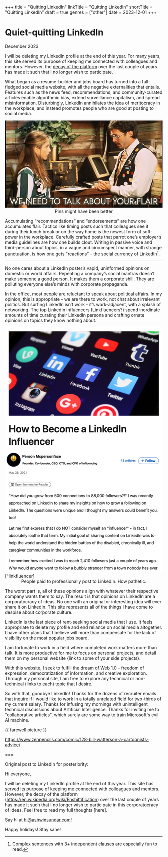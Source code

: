 +++
title = "Quitting LinkedIn"
linkTitle = "Quitting LinkedIn"
shortTitle = "Quitting LinkedIn"
draft = true
genres = ["other"]
date = 2023-12-01
+++

# Quiet-quitting LinkedIn

December 2023

I will be deleting my LinkedIn profile at the end of this year. For many years, this site served its purpose of keeping me connected with colleagues and mentors. However, the [decay of the platform](https://en.wikipedia.org/wiki/Enshittification) over the last couple of years has made it such that I no longer wish to participate.  

What began as a resume-builder and jobs board has turned into a full-fledged social media website, with all the negative externalities that entails. Features such as the news feed, recommendations, and community-curated articles enable algorithmic bias, extend surveillance capitalism, and spread misinformation. Disturbingly, LinkedIn annihilates the idea of meritocracy in the workplace, and instead promotes people who are good at posting to social media.  

<img title = "Office Space flair" alt = "Office Space flair" src = "/blog/assets/quit-linkedin/office-space-flair.jpg">
<figcaption style = 'text-align: center;'>Pins might have been better</figcaption>

Accumulating “recommendations” and “endorsements” are how one accumulates flair. Tactics like timing posts such that colleagues see it during their lunch break or on the way home is the newest form of soft-power in the workplace. Carefully crafted posts that parrot one’s employer’s media guidelines are how one builds clout. Writing in passive voice and third-person about topics, in a vague and circumspect manner, with strange punctuation, is how one gets "reactions" - the social currency of LinkedIn[^clauses].

---

No one cares about a LinkedIn poster’s vapid, uninformed opinions on domestic or world affairs. Repeating a company’s social mantras doesn’t make someone a good person. It makes them a corporate shill. They are polluting everyone else’s minds with corporate propaganda.  

In the office, most people are reluctant to speak about political affairs. In my opinion, this is appropriate - we are there to work, not chat about irrelevant politics. But surfing LinkedIn isn’t work - it’s work-adjacent, with a splash of networking. The top LinkedIn influencers (Linkfluencers?) spend inordinate amounts of time curating their LinkedIn persona and crafting ornate opinions on topics they know nothing about.  

<img title = "LinkedIn Influencer a.k.a. 'Linkfluencer'" alt = "LinkedIn Influencer a.k.a. 'Linkfluencer'" src = "/blog/assets/quit-linkedin/linkfluencer.png">
[^linkfluencer]
<figcaption style = 'text-align: center;'>People paid to professionally post to LinkedIn. How pathetic.</figcaption>

The worst part is, all of these opinions align with whatever their respective company wants them to say. The result is that opinions on LinkedIn are a corporatocracy of ideas. No one with an original or interesting idea will ever share it on LinkedIn. This site represents all of the things I have come to despise about corporate culture.  

LinkedIn is the last piece of rent-seeking social media that I use. It feels appropriate to delete my profile and end reliance on social media altogether. I have other plans that I believe will more than compensate for the lack of visibility on the most popular jobs board.  

I am fortunate to work in a field where completed work matters more than talk. It is more productive for me to focus on personal projects, and detail them on my personal website {link to some of your side projects}.  

With this website, I seek to fulfill the dream of Web 1.0 - freedom of expression, democratization of information, and creative exploration. Through my personal site, I am free to explore any technical or non-technical (links to each) topic that I desire.  

So with that, goodbye LinkedIn! Thanks for the dozens of recruiter emails that inquire if I would like to work in a totally unrelated field for two-thirds of my current salary. Thanks for infusing my mornings with unintelligent technical discussions about Artificial Intelligence. Thanks for inviting me to "collaborative articles", which surely are some way to train Microsoft's evil AI machine.

{{ farewell picture }}

https://www.zenpencils.com/comic/128-bill-watterson-a-cartoonists-advice/

===

Original post to LinkedIn for posteriority: 

Hi everyone, 

I will be deleting my LinkedIn profile at the end of this year. This site has served its purpose of keeping me connected with colleagues and mentors. However, the decay of the platform (https://en.wikipedia.org/wiki/Enshittification) over the last couple of years has made it such that I no longer wish to participate in this corporatocracy of ideas. Feel free to read my full thoughts [here].

Say hi at hi@ashwinsundar.com!

Happy holidays! Stay sane! 


[^clauses]: Complex sentences with 3+ independent clauses are especially fun to read.

[^linkfluencer]: [A link](https://www.linkedin.com/pulse/how-become-linkedin-influencer-chantel-soumis/) to the actual linkfluencer's article

